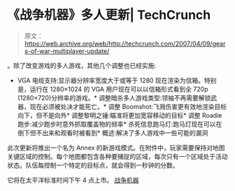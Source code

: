 # 《战争机器》多人更新| TechCrunch

> 原文：<https://web.archive.org/web/http://techcrunch.com/2007/04/09/gears-of-war-multiplayer-update/>

。除了改变游戏的多人游戏，其他几个调整也已经实施:

*   VGA 电缆支持:显示器分辨率宽度大于或等于 1280 现在渲染为信箱。特别是，运行在 1280×1024 的 VGA 用户现在可以以信箱形式看到全 720p (1280×720)分辨率的游戏。*   调整暗杀多人游戏类型:领袖不再需要解锁武器，现在必须被处决才能死亡。*   调整 Boomshot:飞溅伤害更有效地渲染目标向下，但不是向外*   调整黎明之锤:瞄准将更加宽容移动的目标*   调整 Roadie 跑步:减少跑步时意外抓取覆盖物的频率*   杀死信息跑马灯:跑马灯现在可以在倒下但不出来和观看时被看到*   概述:解决了多人游戏中一些可能的漏洞

此次更新将推出一个名为 Annex 的新游戏模式。在附件中，玩家需要保持对地图关键区域的控制。每个地图都包含各种要捕捉的区域，每次只有一个区域处于活动状态。队伍每控制一个特定的目标点，就会得到一秒钟的分数。

它将在太平洋标准时间下午 4 点上市。
 [战争机器](https://web.archive.org/web/20141010195051/http://www.gearsofwar.com/)